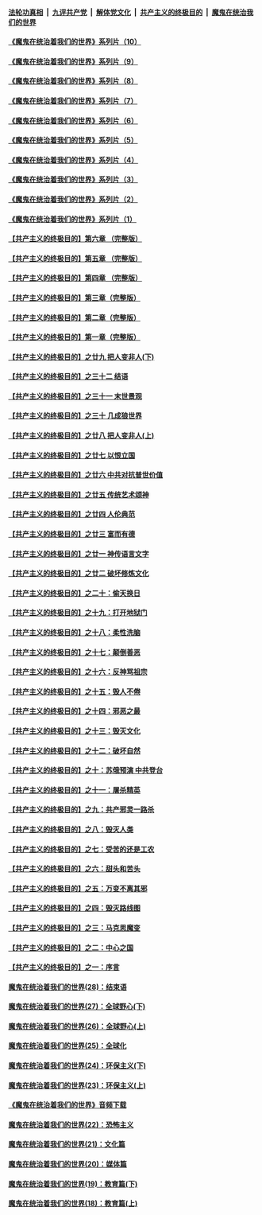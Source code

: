 ####  [法轮功真相](../../../../basic/blob/master/README.md?t=08051631) &nbsp;|&nbsp; [九评共产党](../../../../9ping.md/blob/master/README.md?t=08051631) &nbsp;|&nbsp; [解体党文化](../../../../jtdwh.md/blob/master/README.md?t=08051631)  &nbsp;|&nbsp; [共产主义的终极目的](../../../../gczydzjmd.md/blob/master/README.md?t=08051631) &nbsp;|&nbsp; [魔鬼在统治我们的世界](../../../../mgztzwmdsj.md/blob/master/README.md?t=08051631) 

#### [《魔鬼在统治着我们的世界》系列片（10）](../pages/nsc422/n12292670.md?t=08051631) 

#### [《魔鬼在统治着我们的世界》系列片（9）](../pages/nsc422/n12290859.md?t=08051631) 

#### [《魔鬼在统治着我们的世界》系列片（8）](../pages/nsc422/n12287445.md?t=08051631) 

#### [《魔鬼在统治着我们的世界》系列片（7）](../pages/nsc422/n12283425.md?t=08051631) 

#### [《魔鬼在统治着我们的世界》系列片（6）](../pages/nsc422/n12282314.md?t=08051631) 

#### [《魔鬼在统治着我们的世界》系列片（5）](../pages/nsc422/n12281419.md?t=08051631) 

#### [《魔鬼在统治着我们的世界》系列片（4）](../pages/nsc422/n12274024.md?t=08051631) 

#### [《魔鬼在统治着我们的世界》系列片（3）](../pages/nsc422/n12271322.md?t=08051631) 

#### [《魔鬼在统治着我们的世界》系列片（2）](../pages/nsc422/n12269049.md?t=08051631) 

#### [《魔鬼在统治着我们的世界》系列片（1）](../pages/nsc422/n12267575.md?t=08051631) 

#### [【共产主义的终极目的】第六章 （完整版）](../pages/nsc422/n11428913.md?t=08051631) 

#### [【共产主义的终极目的】第五章 （完整版）](../pages/nsc422/n11428912.md?t=08051631) 

#### [【共产主义的终极目的】第四章 （完整版）](../pages/nsc422/n11428907.md?t=08051631) 

#### [【共产主义的终极目的】第三章（完整版）](../pages/nsc422/n11428848.md?t=08051631) 

#### [【共产主义的终极目的】第二章（完整版）](../pages/nsc422/n11428831.md?t=08051631) 

#### [【共产主义的终极目的】第一章（完整版）](../pages/nsc422/n11417651.md?t=08051631) 

#### [【共产主义的终极目的】之廿九 把人变非人(下)](../pages/nsc422/n11344140.md?t=08051631) 

#### [【共产主义的终极目的】之三十二 结语](../pages/nsc422/n11360535.md?t=08051631) 

#### [【共产主义的终极目的】之三十一 末世景观](../pages/nsc422/n11351129.md?t=08051631) 

#### [【共产主义的终极目的】之三十 几成狼世界](../pages/nsc422/n11348280.md?t=08051631) 

#### [【共产主义的终极目的】之廿八 把人变非人(上)](../pages/nsc422/n11340492.md?t=08051631) 

#### [【共产主义的终极目的】之廿七 以恨立国](../pages/nsc422/n11336944.md?t=08051631) 

#### [【共产主义的终极目的】之廿六 中共对抗普世价值](../pages/nsc422/n11324785.md?t=08051631) 

#### [【共产主义的终极目的】之廿五 传统艺术颂神](../pages/nsc422/n11296396.md?t=08051631) 

#### [【共产主义的终极目的】之廿四 人伦典范](../pages/nsc422/n11296397.md?t=08051631) 

#### [【共产主义的终极目的】之廿三 富而有德](../pages/nsc422/n11283598.md?t=08051631) 

#### [【共产主义的终极目的】之廿一 神传语言文字](../pages/nsc422/n11263265.md?t=08051631) 

#### [【共产主义的终极目的】之廿二 破坏修炼文化](../pages/nsc422/n11245728.md?t=08051631) 

#### [【共产主义的终极目的】之二十：偷天换日](../pages/nsc422/n11238846.md?t=08051631) 

#### [【共产主义的终极目的】之十九：打开地狱门](../pages/nsc422/n11206376.md?t=08051631) 

#### [【共产主义的终极目的】之十八：柔性洗脑](../pages/nsc422/n11199994.md?t=08051631) 

#### [【共产主义的终极目的】之十七：颠倒善恶](../pages/nsc422/n11179782.md?t=08051631) 

#### [【共产主义的终极目的】之十六：反神骂祖宗](../pages/nsc422/n11166798.md?t=08051631) 

#### [【共产主义的终极目的】之十五：毁人不倦](../pages/nsc422/n11166792.md?t=08051631) 

#### [【共产主义的终极目的】之十四：邪恶之最](../pages/nsc422/n11150249.md?t=08051631) 

#### [【共产主义的终极目的】之十三：毁灭文化](../pages/nsc422/n11135227.md?t=08051631) 

#### [【共产主义的终极目的】之十二：破坏自然](../pages/nsc422/n11135214.md?t=08051631) 

#### [【共产主义的终极目的】之十：苏俄预演 中共登台](../pages/nsc422/n11118424.md?t=08051631) 

#### [【共产主义的终极目的】之十一：屠杀精英](../pages/nsc422/n11118442.md?t=08051631) 

#### [【共产主义的终极目的】之九：共产邪灵一路杀](../pages/nsc422/n11114139.md?t=08051631) 

#### [【共产主义的终极目的】之八：毁灭人类](../pages/nsc422/n11108503.md?t=08051631) 

#### [【共产主义的终极目的】之七：受苦的还是工农](../pages/nsc422/n11101809.md?t=08051631) 

#### [【共产主义的终极目的】之六：甜头和苦头](../pages/nsc422/n11096971.md?t=08051631) 

#### [【共产主义的终极目的】之五：万变不离其邪](../pages/nsc422/n11091285.md?t=08051631) 

#### [【共产主义的终极目的】之四：毁灭路线图](../pages/nsc422/n11086284.md?t=08051631) 

#### [【共产主义的终极目的】之三：马克思魔变](../pages/nsc422/n11061941.md?t=08051631) 

#### [【共产主义的终极目的】之二：中心之国](../pages/nsc422/n11047728.md?t=08051631) 

#### [【共产主义的终极目的】之一：序言](../pages/nsc422/n11086077.md?t=08051631) 

#### [魔鬼在统治着我们的世界(28)：结束语](../pages/nsc422/n10936246.md?t=08051631) 

#### [魔鬼在统治着我们的世界(27)：全球野心(下)](../pages/nsc422/n10928319.md?t=08051631) 

#### [魔鬼在统治着我们的世界(26)：全球野心(上)](../pages/nsc422/n10900318.md?t=08051631) 

#### [魔鬼在统治着我们的世界(25)：全球化](../pages/nsc422/n10788205.md?t=08051631) 

#### [魔鬼在统治着我们的世界(24)：环保主义(下)](../pages/nsc422/n10695307.md?t=08051631) 

#### [魔鬼在统治着我们的世界(23)：环保主义(上)](../pages/nsc422/n10688613.md?t=08051631) 

#### [《魔鬼在统治着我们的世界》音频下载](../pages/nsc422/n10635553.md?t=08051631) 

#### [魔鬼在统治着我们的世界(22)：恐怖主义](../pages/nsc422/n10614727.md?t=08051631) 

#### [魔鬼在统治着我们的世界(21)：文化篇](../pages/nsc422/n10597706.md?t=08051631) 

#### [魔鬼在统治着我们的世界(20)：媒体篇](../pages/nsc422/n10586579.md?t=08051631) 

#### [魔鬼在统治着我们的世界(19)：教育篇(下)](../pages/nsc422/n10564808.md?t=08051631) 

#### [魔鬼在统治着我们的世界(18)：教育篇(上)](../pages/nsc422/n10526970.md?t=08051631) 

